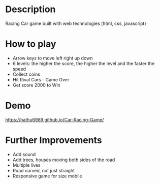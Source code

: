# Description
Racing Car game built with web technologies (html, css, javascript)

# How to play
- Arrow keys to move left right up down
- 6 levels: the higher the score, the higher the level and the faster the speed
- Collect coins
- Hit Rival Cars - Game Over
- Get score 2000 to Win

# Demo
https://hathu6989.github.io/Car-Racing-Game/ 

# Further Improvements
- Add sound
- Add trees, houses moving both sides of the road
- Multiple lives
- Road curved, not just straight
- Responsive game for size mobile